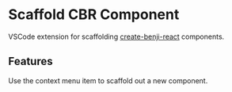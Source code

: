 # Scaffold CBR Component

VSCode extension for scaffolding [create-benji-react](https://github.com/GRA0007/create-benji-react) components.

## Features

Use the context menu item to scaffold out a new component.
